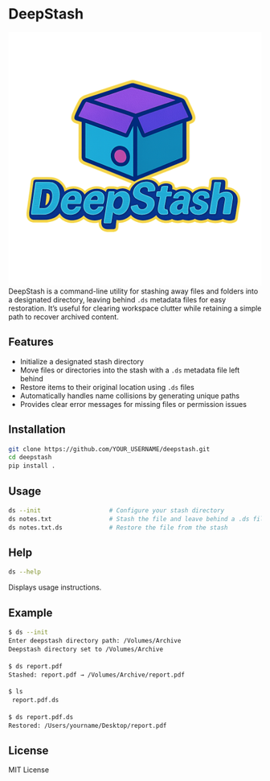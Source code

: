 # DeepStash
![img.png](img.png)
DeepStash is a command-line utility for stashing away files and folders into a designated directory, leaving behind `.ds` metadata files for easy restoration. It’s useful for clearing workspace clutter while retaining a simple path to recover archived content.

## Features
- Initialize a designated stash directory
- Move files or directories into the stash with a `.ds` metadata file left behind
- Restore items to their original location using `.ds` files
- Automatically handles name collisions by generating unique paths
- Provides clear error messages for missing files or permission issues

## Installation

```bash
git clone https://github.com/YOUR_USERNAME/deepstash.git
cd deepstash
pip install .
```

## Usage

```bash
ds --init                   # Configure your stash directory
ds notes.txt                # Stash the file and leave behind a .ds file
ds notes.txt.ds             # Restore the file from the stash
```

## Help

```bash
ds --help
```

Displays usage instructions.

## Example

```bash
$ ds --init
Enter deepstash directory path: /Volumes/Archive
Deepstash directory set to /Volumes/Archive

$ ds report.pdf
Stashed: report.pdf → /Volumes/Archive/report.pdf

$ ls
 report.pdf.ds

$ ds report.pdf.ds
Restored: /Users/yourname/Desktop/report.pdf
```

## License
MIT License